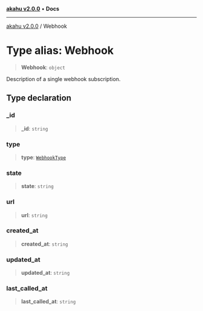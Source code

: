 [**akahu v2.0.0**](../README.md) • **Docs**

***

[akahu v2.0.0](../README.md) / Webhook

# Type alias: Webhook

> **Webhook**: `object`

Description of a single webhook subscription.

## Type declaration

### \_id

> **\_id**: `string`

### type

> **type**: [`WebhookType`](WebhookType.md)

### state

> **state**: `string`

### url

> **url**: `string`

### created\_at

> **created\_at**: `string`

### updated\_at

> **updated\_at**: `string`

### last\_called\_at

> **last\_called\_at**: `string`
